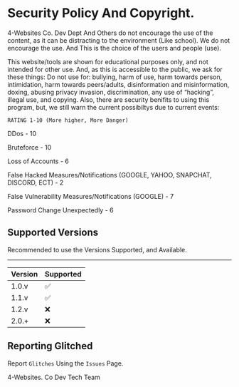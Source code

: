 # Security Policy And Copyright.

4-Websites Co. Dev Dept And Others do not encourage the use of the content, as it can be distracting to the environment (Like school). We do not encourage the use. And This is the choice of the users and people (use).

This website/tools are shown for educational purposes only, and not intended for other use. And, as this is accessible to the public, we ask for these things:
Do not use for:
bullying, harm of use, harm towards person, intimidation, harm towards peers/adults, disinformation and misinformation, doxing, abusing privacy invasion, discrimination, any use of “hacking”, illegal use, and copying. Also, there are security benifits to using this program, but, we still warn the current possibiltys due to current events:

`RATING 1-10 (More higher, More Danger)`



DDos - 10

Bruteforce - 10

Loss of Accounts - 6 

False Hacked Measures/Notifications (GOOGLE, YAHOO, SNAPCHAT, DISCORD, ECT) - 2

False Vulnerability Measures/Notifications (GOOGLE) - 7

Password Change Unexpectedly - 6



 
## Supported Versions

Recommended to use the Versions Supported, and Available.
________________________________
| Version | Supported          |
| ------- | ------------------ |
| 1.0.v   | :white_check_mark: |
| 1.1.v   | :white_check_mark: |
| 1.2.v   | :x:                |
| 2.0.+   | :x:                |


## Reporting Glitched

Report `Glitches` Using the `Issues` Page.

4-Websites. Co Dev Tech Team
